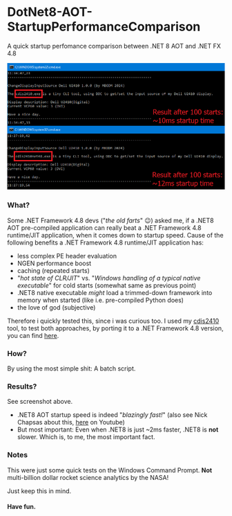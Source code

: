 # DotNet8-AOT-StartupPerformanceComparison
A quick startup perfomance comparison between .NET 8 AOT and .NET FX 4.8

![WADH](screenshot.png)

### What?

Some .NET Framework 4.8 devs ("*the old farts*" 😉) asked me, if a .NET8 AOT pre-compiled application can really beat a .NET Framework 4.8 runtime/JIT application, when it comes down to startup speed. Cause of the following benefits a .NET Framework 4.8 runtime/JIT application has:

- less complex PE header evaluation
- NGEN performance boost
- caching (repeated starts)
- "*hot state of CLR/JIT*" vs. "*Windows handling of a typical native executable*" for cold starts (somewhat same as previous point)
- .NET8 native executable *might* load a trimmed-down framework into memory when started (like i.e. pre-compiled Python does)
- the love of god (subjective)

Therefore i quickly tested this, since i was curious too. I used my [cdis2410](https://github.com/mbodm/cdis2410) tool, to test both approaches, by porting it to a .NET Framework 4.8 version, you can find [here](https://github.com/mbodm/cdis2410-net48).
### How?

By using the most simple shit: A batch script.

### Results?

See screenshot above.

- .NET8 AOT startup speed is indeed "*blazingly fast!*" (also see Nick Chapsas about this, [here](https://www.youtube.com/watch?v=gJcPqdbKF90) on Youtube)
- But most important: Even when .NET8 is just ~2ms faster, .NET8 is **not** slower. Which is, to me, the most important fact.

### Notes

This were just some quick tests on the Windows Command Prompt. **Not** multi-billion dollar rocket science analytics by the NASA!

Just keep this in mind.

#### Have fun.
